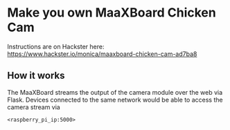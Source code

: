 # Make you own MaaXBoard Chicken Cam

Instructions are on Hackster here:
https://www.hackster.io/monica/maaxboard-chicken-cam-ad7ba8

## How it works
The MaaXBoard streams the output of the camera module over the web via Flask. Devices connected to the same network would be able to access the camera stream via

```
<raspberry_pi_ip:5000> 
```
